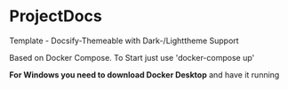# ProjectDocs
Template  - Docsify-Themeable with Dark-/Lighttheme Support

Based on Docker Compose. To Start just use 'docker-compose up'

**For Windows you need to download Docker Desktop** and have it running

